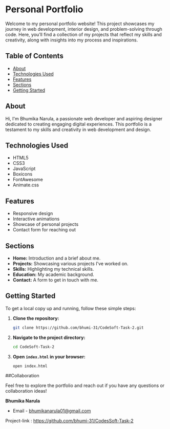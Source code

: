# Personal Portfolio

Welcome to my personal portfolio website! This project showcases my journey in web development, interior design, and problem-solving through code. Here, you’ll find a collection of my projects that reflect my skills and creativity, along with insights into my process and inspirations.

## Table of Contents

- [About](#about)
- [Technologies Used](#technologies-used)
- [Features](#features)
- [Sections](#sections)
- [Getting Started](#getting-started)

## About

Hi, I'm Bhumika Narula, a passionate web developer and aspiring designer dedicated to creating engaging digital experiences. This portfolio is a testament to my skills and creativity in web development and design.

## Technologies Used

- HTML5
- CSS3
- JavaScript
- Boxicons
- FontAwesome
- Animate.css

## Features

- Responsive design
- Interactive animations
- Showcase of personal projects
- Contact form for reaching out

## Sections

- **Home:** Introduction and a brief about me.
- **Projects:** Showcasing various projects I've worked on.
- **Skills:** Highlighting my technical skills.
- **Education:** My academic background.
- **Contact:** A form to get in touch with me.

## Getting Started

To get a local copy up and running, follow these simple steps:

1. **Clone the repository:**
    ```bash
    git clone https://github.com/bhumi-31/CodeSoft-Task-2.git
    ```

2. **Navigate to the project directory:**
    ```bash
    cd CodeSoft-Task-2
    ```

3. **Open `index.html` in your browser:**
    ```bash
    open index.html
    ```

##Collaboration

Feel free to explore the portfolio and reach out if you have any questions or collaboration ideas!

**Bhumika Narula**
- Email - bhumikanarula01@gmail.com

Project-link : https://github.com/bhumi-31/CodesSoft-Task-2
